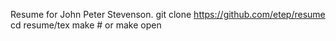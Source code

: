 Resume for John Peter Stevenson.
    git clone https://github.com/etep/resume
    cd resume/tex
    make # or make open


